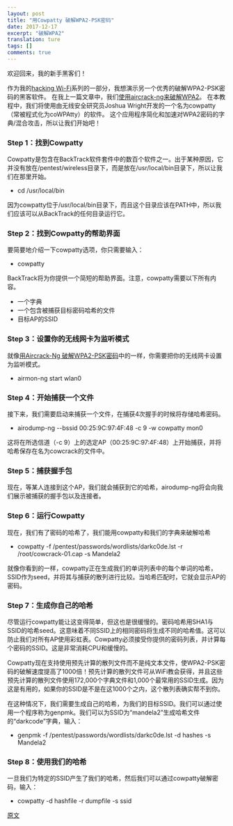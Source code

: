 ```yaml
---
layout: post
title: "用Cowpatty 破解WPA2-PSK密码"
date: 2017-12-17
excerpt: "破解WPA2"
translation: ture
tags: []
comments: true
---
```


欢迎回来，我的新手黑客们！

作为我的[hacking Wi-Fi](https://null-byte.wonderhowto.com/how-to/wi-fi-hacking/)系列的一部分，我想演示另一个优秀的破解WPA2-PSK密码的黑客软件。 在我上一篇文章中，我们[使用aircrack-ng来破解WPA2](https://null-byte.wonderhowto.com/how-to/hack-wi-fi-cracking-wpa2-psk-passwords-using-aircrack-ng-0148366/)。 在本教程中，我们将使用由无线安全研究员Joshua Wright开发的一个名为cowpatty（常被程式化为coWPAtty）的软件。 这个应用程序简化和加速对WPA2密码的字典/混合攻击，所以让我们开始吧！

### Step 1：找到Cowpatty

Cowpatty是包含在BackTrack软件套件中的数百个软件之一。出于某种原因，它并没有放在/pentest/wireless目录下，而是放在/usr/local/bin目录下，所以让我们在那里开始。

- cd /usr/local/bin

因为cowpatty位于/usr/local/bin目录下，而且这个目录应该在PATH中，所以我们应该可以从BackTrack的任何目录运行它。

### Step 2：找到Cowpatty的帮助界面

要简要地介绍一下cowpatty选项，你只需要输入：

- cowpatty

BackTrack将为你提供一个简短的帮助界面。注意，cowpatty需要以下所有内容。

- 一个字典
- 一个包含被捕获目标密码哈希的文件
- 目标AP的SSID

### Step 3：设置你的无线网卡为监听模式

就像[用Aircrack-Ng 破解WPA2-PSK密码](https://null-byte.wonderhowto.com/how-to/hack-wi-fi-cracking-wpa2-psk-passwords-using-aircrack-ng-0148366/)中的一样，你需要把你的无线网卡设置为监听模式。

- airmon-ng start wlan0

### Step 4：开始捕获一个文件

接下来，我们需要启动来捕获一个文件，在捕获4次握手的时候将存储哈希密码。

- airodump-ng --bssid 00:25:9C:97:4F:48 -c 9 -w cowpatty mon0

这将在所选信道（-c 9）上的选定AP（00:25:9C:97:4F:48）上开始捕获，并将哈希保存在名为cowcrack的文件中。

### Step 5：捕获握手包

现在，等某人连接到这个AP，我们就会捕获到它的哈希，airodump-ng将会向我们展示被捕获的握手包以及连接者。

### Step 6：运行Cowpatty

现在，我们有了密码的哈希了，我们能用cowpatty和我们的字典来破解哈希

- cowpatty -f /pentest/passwords/wordlists/darkc0de.lst -r /root/cowcrack-01.cap -s Mandela2

就像你看到的一样，cowpatty正在生成我们的单词列表中的每个单词的哈希，SSID作为seed，并将其与捕获的散列进行比较。当哈希匹配时，它就会显示AP的密码。

### Step 7：生成你自己的哈希

尽管运行cowpatty能让这变得简单，但这也是很缓慢的。密码哈希用SHA1与SSID的哈希seed。这意味着不同SSID上的相同密码将生成不同的哈希值。这可以防止我们对所有AP使用彩虹表。Cowpatty必须接受你提供的密码列表，并计算每个密码的SSID。这是非常消耗CPU和缓慢的。

Cowpatty现在支持使用预先计算的散列文件而不是纯文本文件，使WPA2-PSK密码的破解速度提高了1000倍！预先计算的散列文件可从WiFi教会获得，并且这些预先计算的散列文件使用172,000个字典文件和1,000个最常用的SSID生成。因为这是有用的，如果你的SSID是不是在这1000个之内，这个散列表确实帮不到你。

在这种情况下，我们需要生成自己的哈希，为我们的目标SSID。我们可以通过使用一个程序称为genpmk。我们可以为SSID为“mandela2”生成哈希文件的“darkcode”字典，输入：

- genpmk -f /pentest/passwords/wordlists/darkc0de.lst -d hashes -s Mandela2

### Step 8：使用我们的哈希



一旦我们为特定的SSID产生了我们的哈希，然后我们可以通过cowpatty破解密码，输入： 

- cowpatty -d hashfile -r dumpfile -s ssid

[原文](https://null-byte.wonderhowto.com/how-to/hack-wi-fi-cracking-wpa2-psk-passwords-with-cowpatty-0148423/)
